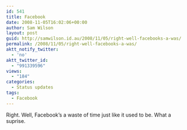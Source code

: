 ```yaml
---
id: 541
title: Facebook
date: 2008-11-05T16:02:06+00:00
author: Sam Wilson
layout: post
guid: http://samwilson.id.au/2008/11/05/right-well-facebooks-a-was/
permalink: /2008/11/05/right-well-facebooks-a-was/
aktt_notify_twitter:
  - 'no'
aktt_twitter_id:
  - "991339596"
views:
  - "184"
categories:
  - Status updates
tags:
  - Facebook
---
```

Right. Well, Facebook’s a waste of time just like it used to be. What a suprise.